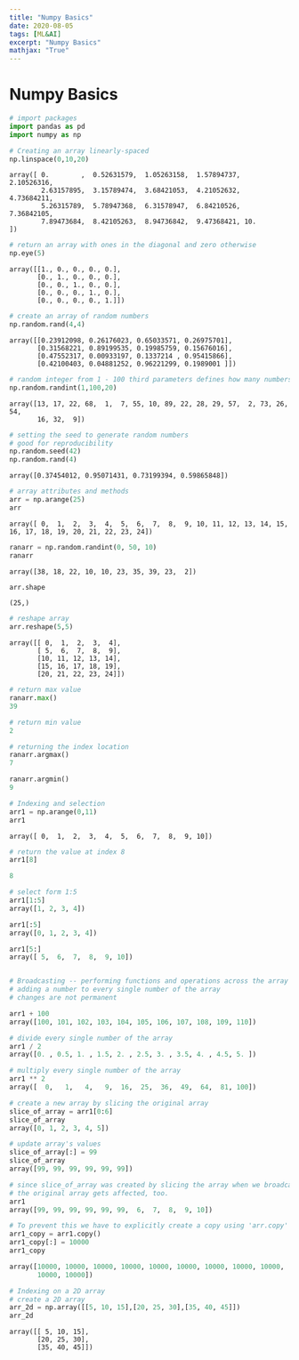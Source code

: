 ```yaml
---
title: "Numpy Basics"
date: 2020-08-05
tags: [ML&AI]
excerpt: "Numpy Basics"
mathjax: "True"
---
```



# Numpy Basics

```python
# import packages
import pandas as pd
import numpy as np

# Creating an array linearly-spaced
np.linspace(0,10,20)
```

```
array([ 0.        ,  0.52631579,  1.05263158,  1.57894737,  2.10526316,
        2.63157895,  3.15789474,  3.68421053,  4.21052632,  4.73684211,
        5.26315789,  5.78947368,  6.31578947,  6.84210526,  7.36842105,
        7.89473684,  8.42105263,  8.94736842,  9.47368421, 10.        ])
```

```python
# return an array with ones in the diagonal and zero otherwise
np.eye(5)
```

```
array([[1., 0., 0., 0., 0.],
       [0., 1., 0., 0., 0.],
       [0., 0., 1., 0., 0.],
       [0., 0., 0., 1., 0.],
       [0., 0., 0., 0., 1.]])
```

```python
# create an array of random numbers
np.random.rand(4,4)
```

```
array([[0.23912098, 0.26176023, 0.65033571, 0.26975701],
       [0.31568221, 0.89199535, 0.19985759, 0.15676016],
       [0.47552317, 0.00933197, 0.1337214 , 0.95415866],
       [0.42100403, 0.04881252, 0.96221299, 0.1989001 ]])
```

```python
# random integer from 1 - 100 third parameters defines how many numbers we want returned
np.random.randint(1,100,20)
```

```
array([13, 17, 22, 68,  1,  7, 55, 10, 89, 22, 28, 29, 57,  2, 73, 26, 54,
       16, 32,  9])
```

```python
# setting the seed to generate random numbers
# good for reproducibility
np.random.seed(42)
np.random.rand(4)
```

`array([0.37454012, 0.95071431, 0.73199394, 0.59865848])`

```python
# array attributes and methods
arr = np.arange(25)
arr
```

`array([ 0,  1,  2,  3,  4,  5,  6,  7,  8,  9, 10, 11, 12, 13, 14, 15, 16,
       17, 18, 19, 20, 21, 22, 23, 24])
`

```python
ranarr = np.random.randint(0, 50, 10)
ranarr
```

`array([38, 18, 22, 10, 10, 23, 35, 39, 23,  2])`

```python
arr.shape
```

`(25,)`

```python
# reshape array
arr.reshape(5,5)
```

```
array([[ 0,  1,  2,  3,  4],
       [ 5,  6,  7,  8,  9],
       [10, 11, 12, 13, 14],
       [15, 16, 17, 18, 19],
       [20, 21, 22, 23, 24]])
```

```python
# return max value
ranarr.max()
39

# return min value
2

# returning the index location
ranarr.argmax()
7

ranarr.argmin()
9


```

```python
# Indexing and selection
arr1 = np.arange(0,11)
arr1
```

`array([ 0,  1,  2,  3,  4,  5,  6,  7,  8,  9, 10])`

```python
# return the value at index 8
arr1[8]

8

# select form 1:5
arr1[1:5]
array([1, 2, 3, 4])

arr1[:5]
array([0, 1, 2, 3, 4])

arr1[5:]
array([ 5,  6,  7,  8,  9, 10])
```

```python

# Broadcasting -- performing functions and operations across the array
# adding a number to every single number of the array
# changes are not permanent

arr1 + 100
array([100, 101, 102, 103, 104, 105, 106, 107, 108, 109, 110])

# divide every single number of the array
arr1 / 2
array([0. , 0.5, 1. , 1.5, 2. , 2.5, 3. , 3.5, 4. , 4.5, 5. ])

# multiply every single number of the array
arr1 ** 2
array([  0,   1,   4,   9,  16,  25,  36,  49,  64,  81, 100])

# create a new array by slicing the original array
slice_of_array = arr1[0:6]
slice_of_array
array([0, 1, 2, 3, 4, 5])

# update array's values
slice_of_array[:] = 99
slice_of_array
array([99, 99, 99, 99, 99, 99])

# since slice_of_array was created by slicing the array when we broadcast to slice_of_array
# the original array gets affected, too.
arr1
array([99, 99, 99, 99, 99, 99,  6,  7,  8,  9, 10])

# To prevent this we have to explicitly create a copy using 'arr.copy'
arr1_copy = arr1.copy()
arr1_copy[:] = 10000
arr1_copy

array([10000, 10000, 10000, 10000, 10000, 10000, 10000, 10000, 10000,
       10000, 10000])
```

```python
# Indexing on a 2D array
# create a 2D array
arr_2d = np.array([[5, 10, 15],[20, 25, 30],[35, 40, 45]])
arr_2d
```

```
array([[ 5, 10, 15],
       [20, 25, 30],
       [35, 40, 45]])
```



